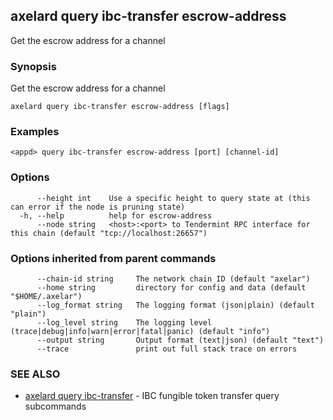 ## axelard query ibc-transfer escrow-address

Get the escrow address for a channel

### Synopsis

Get the escrow address for a channel

```
axelard query ibc-transfer escrow-address [flags]
```

### Examples

```
<appd> query ibc-transfer escrow-address [port] [channel-id]
```

### Options

```
      --height int    Use a specific height to query state at (this can error if the node is pruning state)
  -h, --help          help for escrow-address
      --node string   <host>:<port> to Tendermint RPC interface for this chain (default "tcp://localhost:26657")
```

### Options inherited from parent commands

```
      --chain-id string     The network chain ID (default "axelar")
      --home string         directory for config and data (default "$HOME/.axelar")
      --log_format string   The logging format (json|plain) (default "plain")
      --log_level string    The logging level (trace|debug|info|warn|error|fatal|panic) (default "info")
      --output string       Output format (text|json) (default "text")
      --trace               print out full stack trace on errors
```

### SEE ALSO

- [axelard query ibc-transfer](/cli-docs/v0_27_0/axelard_query_ibc-transfer) - IBC fungible token transfer query subcommands
